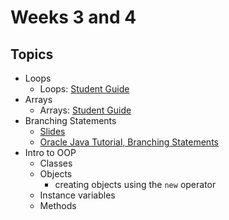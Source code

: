 # Weeks 3 and 4

## Topics

- Loops
	- Loops: [Student Guide](./loops.md)
- Arrays
	- Arrays: [Student Guide](./arrays.md)
- Branching Statements
	- [Slides](https://wecancodeit.github.io/java-slides/fundamentals/branching-statements)
	- [Oracle Java Tutorial, Branching Statements](https://docs.oracle.com/javase/tutorial/java/nutsandbolts/branch.html)
- Intro to OOP
	- Classes
	- Objects
		- creating objects using the `new` operator
	- Instance variables
	- Methods
